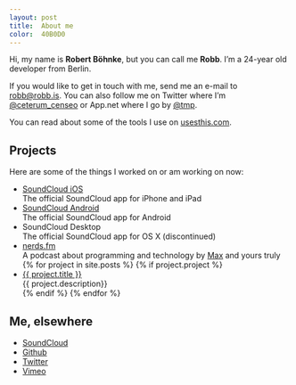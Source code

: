 ```yaml
---
layout: post
title:  About me
color:  40B0D0
---
```


Hi, my name is **Robert Böhnke**, but you can call me **Robb**.
I’m a 24-year old developer from Berlin.

If you would like to get in touch with me, send me an e-mail to
[robb@robb.is](mailto:robb@robb.is). You can also follow me on
Twitter where I’m [@ceterum_censeo][twitter] or App.net where I go by [@tmp][appdotnet].

You can read about some of the tools I use on [usesthis.com][usesthis].

## Projects

Here are some of the things I worked on or am working on now:

<ul>
  <li>
    <a href="http://itunes.apple.com/en/app/soundcloud/id336353151">SoundCloud iOS</a><br>
    The official SoundCloud app for iPhone and iPad
  </li>
  <li>
    <a href="https://play.google.com/store/apps/details?id=com.soundcloud.android">SoundCloud Android</a><br>
    The official SoundCloud app for Android
  </li>
  <li>
    SoundCloud Desktop<br>
    The official SoundCloud app for OS X (discontinued)
  </li>
  <li>
    <a href="http://nerds.fm">nerds.fm</a><br>
    A podcast about programming and technology by <a href="https://twitter.com/343max">Max</a> and yours truly
  </li>
{% for project in site.posts %}
  {% if project.project %}
    <li>
      <a href="{{ project.url }}">{{ project.title }}</a><br>
      {{ project.description}}
    </li>
  {% endif %}
{% endfor %}
</ul>

## Me, elsewhere

* [SoundCloud][soundcloud_profile]
* [Github][github]
* [Twitter][twitter]
* [Vimeo][vimeo]

[soundcloud_android]: https://play.google.com/store/apps/details?id=com.soundcloud.android
[soundcloud_ios]:     http://itunes.apple.com/en/app/soundcloud/id336353151
[soundcloud]:         https://soundcloud.com
[usesthis]:           http://robert.bohnke.usesthis.com

[soundcloud_profile]: https://soundcloud.com/robb
[github]:             https://github.com/robb
[vimeo]:              https://vimeo.com/robb
[twitter]:            https://twitter.com/ceterum_censeo
[appdotnet]:          https://alpha.app.net/tmp
